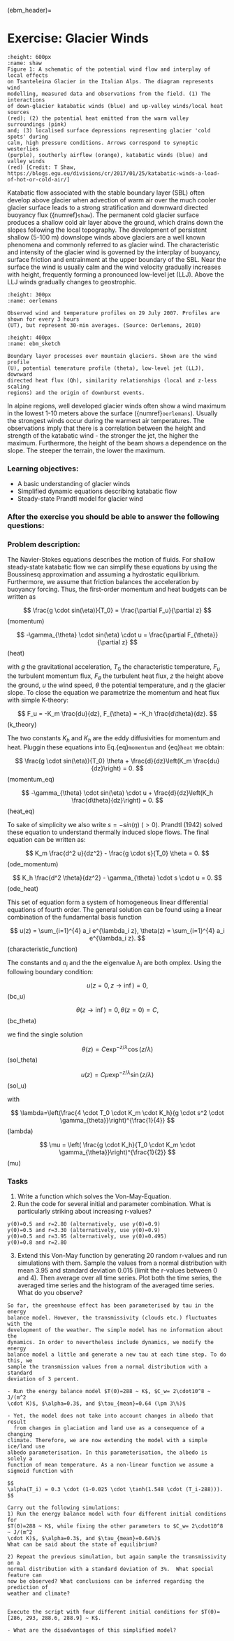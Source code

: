 (ebm_header)=
# Exercise: Glacier Winds  

 ```{figure} ./pics/katabatic_shaw.png
:height: 600px
:name: shaw
Figure 1: A schematic of the potential wind flow and interplay of local effects
on Tsanteleina Glacier in the Italian Alps. The diagram represents wind
modelling, measured data and observations from the field. (1) The interactions
of down-glacier katabatic winds (blue) and up-valley winds/local heat sources
(red); (2) the potential heat emitted from the warm valley surroundings (pink)
and; (3) localised surface depressions representing glacier 'cold spots' during
calm, high pressure conditions. Arrows correspond to synoptic westerlies
(purple), southerly airflow (orange), katabatic winds (blue) and valley winds
(red) [Credit: T Shaw, https://blogs.egu.eu/divisions/cr/2017/01/25/katabatic-winds-a-load-of-hot-or-cold-air/] 
```

Katabatic flow associated with the stable boundary layer (SBL)
often develop above glacier when advection of warm air over the much cooler glacier
surface leads to a strong stratification and downward directed buoyancy flux ({numref}`shaw`).
The permanent cold glacier surface produces a shallow cold air layer above the
ground, which drains down the slopes following the local topography. The
development of persistent shallow (5-100 m) downslope winds above glaciers are
a well known phenomena and commonly referred to as glacier wind. The
characteristic and intensity of the glacier wind is governed by the interplay
of buoyancy, surface friction and entrainment at the upper boundary of the SBL.
Near the surface the wind is usually calm and the wind velocity gradually
increases with height, frequently forming a pronounced low-level jet (LLJ).
Above the LLJ winds gradually changes to geostrophic.

 ```{figure} ./pics/glacier_wind_oerlemans.png
:height: 300px
:name: oerlemans

Observed wind and temperature profiles on 29 July 2007. Profiles are shown for every 3 hours
(UT), but represent 30-min averages. (Source: Oerlemans, 2010)
```


 ```{figure} ./pics/SBL_schematic.png
:height: 400px
:name: ebm_sketch

Boundary layer processes over mountain glaciers. Shown are the wind profile
(U), potential temerature profile (theta), low-level jet (LLJ), downward
directed heat flux (Qh), similarity relationships (local and z-less scaling
regions) and the origin of downburst events.
```
In alpine regions, well developed glacier winds often show a wind maximum in
the lowest 1-10 meters above the surface ({numref}`oerlemans`). Usually the
strongest winds occur during the warmest air temperatures. The observations
imply that there is a correlation between the height and strength of the
katabatic wind - the stronger the jet, the higher the maximum.
Furthermore, the height of the beam shows a dependence on the slope. The
steeper the terrain, the lower the maximum.



### Learning objectives:
* A basic understanding of glacier winds
* Simplified dynamic equations describing katabatic flow
* Steady-state Prandtl model for glacier wind 

### After the exercise you should be able to answer the following questions:

### Problem description:
The Navier-Stokes equations describes the motion of fluids. For shallow
steady-state katabatic flow we can simplify these equations by using the Boussinesq
approximation and assuming a hydrostatic equilibrium. Furthermore, we assume
that friction balances the acceleration by buoyancy forcing. Thus, the first-order momentum and heat budgets can be written as

$$
\frac{g \cdot sin(\eta)}{T_0} = \frac{\partial F_u}{\partial z}
$$ (momentum)

$$
-\gamma_{\theta} \cdot sin(\eta) \cdot u = \frac{\partial F_{\theta}}{\partial z}
$$ (heat)

with $g$ the gravitational acceleration, $T_0$ the characteristic temperature, $F_u$ the turbulent momentum flux, $F_{\theta}$ the turbulent heat flux, $z$ the height above the ground, $u$ the wind speed, $\theta$ the potential temperature, and $\eta$ the glacier slope. To close the equation we parametrize the momentum and heat flux with simple K-theory:

$$
F_u = -K_m \frac{du}{dz}, F_{\theta} = -K_h \frac{d\theta}{dz}.
$$ (k_theory)

The two constants $K_h$ and $K_h$ are the eddy diffusivities for momentum and heat. Pluggin these equations into Eq.{eq}`momentum` and {eq}`heat` we obtain:

$$
\frac{g \cdot sin(\eta)}{T_0} \theta + \frac{d}{dz}\left(K_m \frac{du}{dz}\right) = 0.
$$ (momentum_eq)

$$
-\gamma_{\theta} \cdot sin(\eta) \cdot u + \frac{d}{dz}\left(K_h \frac{d\theta}{dz}\right) = 0.
$$ (heat_eq)

To sake of simplicity we also write $s=-sin(\eta) ~ (>0)$. Prandtl (1942) solved these equation to understand thermally induced slope flows. The final equation can be written as:

$$
K_m \frac{d^2 u}{dz^2} - \frac{g \cdot s}{T_0} \theta = 0.
$$ (ode_momentum) 

$$
K_h \frac{d^2 \theta}{dz^2} - \gamma_{\theta} \cdot s \cdot u = 0.
$$ (ode_heat)

This set of equation form a system of homogeneous linear differential equations of fourth order. 
The general solution can be found using a linear combination of the fundamental basis function

$$
u(z) = \sum_{i=1}^{4} a_i e^{\lambda_i z}, \theta(z) = \sum_{i=1}^{4} a_i e^{\lambda_i z}.
$$ (characteristic_function)

The constants and $a_i$ and the the eigenvalue $\lambda_i$ are both omplex. Using the following boundary condition:

$$
u(z=0, z \rightarrow \inf) = 0,
$$ (bc_u)

$$
\theta(z \rightarrow \inf) = 0, \theta(z=0)=C,
$$ (bc_theta)

we find the single solution

$$
\theta(z) = C \exp^{-z/\lambda} \cos(z/\lambda)
$$ (sol_theta)

$$
u(z) = C \mu \exp^{-z/\lambda} \sin(z/\lambda)
$$ (sol_u)

with

$$
\lambda=\left(\frac{4 \cdot T_0 \cdot K_m \cdot K_h}{g \cdot s^2 \cdot \gamma_{theta}}\right)^{\frac{1}{4}}
$$ (lambda)

$$
\mu = \left( \frac{g \cdot K_h}{T_0 \cdot K_m \cdot \gamma_{\theta}}\right)^{\frac{1}{2}}
$$ (mu)

### Tasks 
1. Write a function which solves the Von-May-Equation.
2. Run the code for several initial and parameter combination. What is particularly striking about increasing r-values?
```
y(0)=0.5 and r=2.80 (alternatively, use y(0)=0.9) 
y(0)=0.5 and r=3.30 (alternatively, use y(0)=0.9) 
y(0)=0.5 and r=3.95 (alternatively, use y(0)=0.495) 
y(0)=0.8 and r=2.80 
```

3. Extend this Von-May function by generating 20 random r-values and run
   simulations with them. Sample the values from a normal distribution with
mean 3.95 and standard deviation 0.015 (limit the r-values between 0 and 4). Then average over all time series. Plot
both the time series, the averaged time series and the histogram of the
averaged time series. What do you observe?



```{admonition} Revisit the EBM-Model
So far, the greenhouse effect has been parameterised by tau in the energy
balance model. However, the transmissivity (clouds etc.) fluctuates with the
development of the weather. The simple model has no information about the
dynamics. In order to nevertheless include dynamics, we modify the energy
balance model a little and generate a new tau at each time step. To do this, we
sample the transmission values from a normal distribution with a standard
deviation of 3 percent. 

- Run the energy balance model $T(0)=288 ~ K$, $C_w= 2\cdot10^8 ~ J/(m^2
\cdot K)$, $\alpha=0.3$, and $\tau_{mean}=0.64 (\pm 3\%)$

- Yet, the model does not take into account changes in albedo that result
  from changes in glaciation and land use as a consequence of a changing
climate. Therefore, we are now extending the model with a simple ice/land use
albedo parameterisation. In this parameterisation, the albedo is solely a
function of mean temperature. As a non-linear function we assume a sigmoid function with 

$$
\alpha(T_i) = 0.3 \cdot (1-0.025 \cdot \tanh(1.548 \cdot (T_i-288))).
$$

Carry out the following simulations:
1) Run the energy balance model with four different initial conditions for
$T(0)=288 ~ K$, while fixing the other parameters to $C_w= 2\cdot10^8 ~ J/(m^2
\cdot K)$, $\alpha=0.3$, and $\tau_{mean}=0.64%)$
What can be said about the state of equilibrium?

2) Repeat the previous simulation, but again sample the transmissivity on a
normal distribution with a standard deviation of 3%.  What special feature can
now be observed? What conclusions can be inferred regarding the prediction of
weather and climate?


Execute the script with four different initial conditions for $T(0)= [286, 293, 288.6, 288.9] ~ K$. 

- What are the disadvantages of this simplified model?

```




